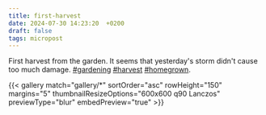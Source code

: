 ```yaml
---
title: first-harvest
date: 2024-07-30 14:23:20  +0200
draft: false
tags: micropost
---
```


First harvest from the garden. It seems that yesterday's storm didn't cause too much damage. [#gardening](https://mastodon.bofhers.es/tags/gardening) [#harvest](https://mastodon.bofhers.es/tags/harvest) [#homegrown](https://mastodon.bofhers.es/tags/homegrown).

{{< gallery match="gallery/*" sortOrder="asc" rowHeight="150" margins="5" thumbnailResizeOptions="600x600 q90 Lanczos" previewType="blur" embedPreview="true" >}}
